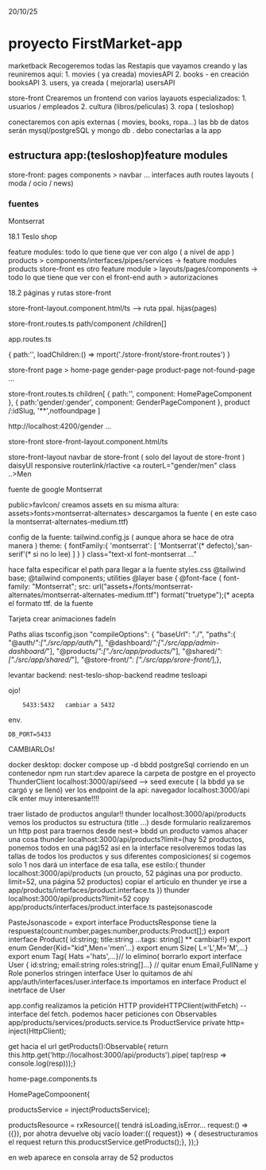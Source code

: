 20/10/25 
# proyecto FirstMarket-app

marketback
  Recogeremos todas las Restapis que vayamos creando y las reuniremos aquí:
    1. movies ( ya creada) moviesAPI
    2. books - en creación booksAPI
    3. users, ya creada ( mejorarla) usersAPI

store-front
  Crearemos un frontend con varios layauots especializados:
    1. usuarios / empleados
    2. cultura (libros/peliculas)
    3. ropa ( tesloshop)

  conectaremos con apis externas ( movies, books, ropa...)
  las bb de datos serán mysql/postgreSQL y mongo db . 
  debo conectarlas a la app    


## estructura app:(tesloshop)feature modules
  store-front:
    pages
    components > navbar ...
    interfaces
    auth
    routes
    layouts  ( moda / ocio / news) 


### fuentes 
  Montserrat 


18.1 Teslo shop

feature modules: todo lo que tiene que ver con algo ( a nivel de app )
products > components/interfaces/pipes/services    -> feature modules products
store-front es otro feature module > layouts/pages/components    -> todo lo que tiene que ver con el front-end 
auth > autorizaciones


18.2 páginas y rutas
store-front

store-front-layout.component.html/ts --> ruta ppal. hijas(pages)

store-front.routes.ts
path/component /children[]


app.routes.ts

{
path:'',
loadChildren:() => mport('./store-front/store-front.routes')
}

store-front
page >
home-page
gender-page
product-page
not-found-page ...

store-front.routes.ts
children[
{
path:'',
component: HomePageComponent
},
{
path:'gender/:gender',
component: GenderPageComponent
},
product /:idSlug,
'**',notfoundpage
]

http://localhost:4200/gender  ...


store-front
store-front-layout.component.html/ts
<!--navbar-->
<section>
<router-outlet/>
<section>

store-front-layout
navbar de store-front ( solo del layout de store-front )
daisyUI responsive
routerlink/rlactive
<a routerL="gender/men" class ..>Men
<a>


fuente de google Montserrat

public>favIcon/ creamos assets en su misma altura: assets>fonts>montserrat-alternates> descargamos la fuente ( en este caso la montserrat-alternates-medium.ttf)

config de la fuente:
tailwind.config.js ( aunque ahora se hace de otra manera )
theme: {
	fontFamily:{
		'montserrat': [ 'Montserrat'(* defecto),'san-serif'(* si no lo lee) ]
		}
	}
class="text-xl font-montserrat ..."

hace falta especificar el path para llegar a la fuente
styles.css
@tailwind base;
@tailwind components;
utilities
@layer base {
	@font-face {
		font-family: "Montserrat";
		src: url("assets+/fonts/montserrat-alternates/montserrat-alternates-medium.ttf")
		format("truetype");(* acepta el formato ttf. de la fuente


Tarjeta
crear animaciones fadeIn 

Paths alias
tsconfig.json
"compileOptions": {
"baseUrl": "./",
"paths":{
"@auth/*":["./src/app/auth/*"],
"@dashboard/*":["./src/app/admin-dashboard/*"],
"@products/*":["./src/app/products/*"],
"@shared/*":["./src/app/shared/*"],
"@store-front/*": ["./src/app/srore-front/*],},

levantar backend:
nest-teslo-shop-backend 
readme tesloapi 

ojo!
``` ports
    5433:5432   cambiar a 5432
```
env.
```
DB_PORT=5433
```
CAMBIARLOs!


docker desktop: docker compose up -d
bbdd postgreSql corriendo en un contenedor
npm run start:dev
aparece la carpeta de postgre en el proyecto
ThunderClient
localhost:3000/api/seed --> seed execute ( la bbdd ya se cargó y se llenó)
ver los endpoint de la api:
navegador localhost:3000/api  clk enter
muy interesante!!!!


traer listado de productos angular!!
thunder localhost:3000/api/products vemos los productos
su estructura (title ...)
desde formulario realizaremos un http post para traernos desde nest-> bbdd un producto
vamos ahacer una cosa
thunder localhost:3000/api/products?limit=(hay 52 productos, ponemos todos en una pág)52 así en la interface resolveremos todas las tallas de todos los productos y sus
diferentes composiciones( si cogemos solo 1 nos dará un interface de esa talla, ese estilo:{
thunder localhost:3000/api/products    (un proucto, 52 páginas una por producto. limit=52, una página 52 productos)
copiar el artículo en thunder ye irse a app/products/interfaces/product.interface.ts })
thunder localhost:3000/api/products?limit=52 copy
app/products/interfaces/product.interface.ts pastejsonascode




PasteJsonascode =  export interface ProductsResponse tiene la respuesta(count:number,pages:number,products:Product[];)
export interface Product{ id:string; title:string ...tags: string[] ** cambiar!!}
export enum Gender{Kid="kid",Men='men'...}
export enum Size{ L='L',M='M',...}
export enum Tag{ Hats ='hats',...}// lo elimino( borrarlo
export interface User { id:string; email:string roles:string[]...} // quitar enum Email,FullName y Role ponerlos stringen interface User
lo quitamos de ahí 
app/auth/interfaces/user.interface.ts
importamos en interface Product el inetrface de User

app.config realizamos la petición HTTP
provideHTTPClient(withFetch) --interface del fetch. podemos hacer peticiones con Observables
app/products/services/products.service.ts
ProductService
private http= inject(HttpClient);

get hacia el url
getProducts():Observable<ProductsResponse>{
return this.http.get<ProductResponse>('http://localhost:3000/api/products').pipe(
tap(resp => console.log(resp)));}

home-page.components.ts

HomePageCompoonent{

productsService = inject(ProductsService);

productsResource = rxResource({        tendrá isLoading,isError...
	request:() =>({}),  por ahotra devuelve obj vacío
	loader:({ request}) => {     desestructuramos el request
	  return this.producstService.getProducts();},
});}

en web  aparece en consola array de 52 productos